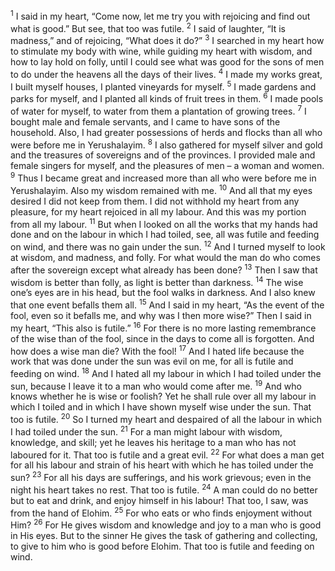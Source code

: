 <sup>1</sup> I said in my heart, “Come now, let me try you with rejoicing and find out what is good.” But see, that too was futile.
<sup>2</sup> I said of laughter, “It is madness,” and of rejoicing, “What does it do?”
<sup>3</sup> I searched in my heart how to stimulate my body with wine, while guiding my heart with wisdom, and how to lay hold on folly, until I could see what was good for the sons of men to do under the heavens all the days of their lives.
<sup>4</sup> I made my works great, I built myself houses, I planted vineyards for myself.
<sup>5</sup> I made gardens and parks for myself, and I planted all kinds of fruit trees in them.
<sup>6</sup> I made pools of water for myself, to water from them a plantation of growing trees.
<sup>7</sup> I bought male and female servants, and I came to have sons of the household. Also, I had greater possessions of herds and flocks than all who were before me in Yerushalayim.
<sup>8</sup> I also gathered for myself silver and gold and the treasures of sovereigns and of the provinces. I provided male and female singers for myself, and the pleasures of men – a woman and women.
<sup>9</sup> Thus I became great and increased more than all who were before me in Yerushalayim. Also my wisdom remained with me.
<sup>10</sup> And all that my eyes desired I did not keep from them. I did not withhold my heart from any pleasure, for my heart rejoiced in all my labour. And this was my portion from all my labour.
<sup>11</sup> But when I looked on all the works that my hands had done and on the labour in which I had toiled, see, all was futile and feeding on wind, and there was no gain under the sun.
<sup>12</sup> And I turned myself to look at wisdom, and madness, and folly. For what would the man do who comes after the sovereign except what already has been done?
<sup>13</sup> Then I saw that wisdom is better than folly, as light is better than darkness.
<sup>14</sup> The wise one’s eyes are in his head, but the fool walks in darkness. And I also knew that one event befalls them all.
<sup>15</sup> And I said in my heart, “As the event of the fool, even so it befalls me, and why was I then more wise?” Then I said in my heart, “This also is futile.”
<sup>16</sup> For there is no more lasting remembrance of the wise than of the fool, since in the days to come all is forgotten. And how does a wise man die? With the fool!
<sup>17</sup> And I hated life because the work that was done under the sun was evil on me, for all is futile and feeding on wind.
<sup>18</sup> And I hated all my labour in which I had toiled under the sun, because I leave it to a man who would come after me.
<sup>19</sup> And who knows whether he is wise or foolish? Yet he shall rule over all my labour in which I toiled and in which I have shown myself wise under the sun. That too is futile.
<sup>20</sup> So I turned my heart and despaired of all the labour in which I had toiled under the sun.
<sup>21</sup> For a man might labour with wisdom, knowledge, and skill; yet he leaves his heritage to a man who has not laboured for it. That too is futile and a great evil.
<sup>22</sup> For what does a man get for all his labour and strain of his heart with which he has toiled under the sun?
<sup>23</sup> For all his days are sufferings, and his work grievous; even in the night his heart takes no rest. That too is futile.
<sup>24</sup> A man could do no better but to eat and drink, and enjoy himself in his labour! That too, I saw, was from the hand of Elohim.
<sup>25</sup> For who eats or who finds enjoyment without Him?
<sup>26</sup> For He gives wisdom and knowledge and joy to a man who is good in His eyes. But to the sinner He gives the task of gathering and collecting, to give to him who is good before Elohim. That too is futile and feeding on wind.
